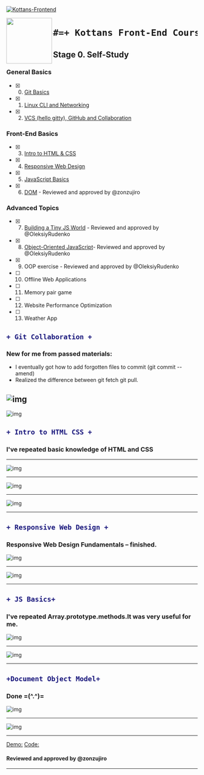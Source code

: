 
 [![Kottans-Frontend](https://img.shields.io/badge/%3D%28%5E.%5E%29%3D-frontend-yellow.svg)](https://github.com/kottans/frontend)

 <img src="/task_0/gif/6013442.png" height="120px" width="120px" align="left"> 

<h1 align="center">

```diff
#=+ Kottans Front-End Cours +=#
```
</h1>

## Stage 0. Self-Study

### General Basics

- [x] 0. [Git Basics](https://github.com/maxovsanyuk/kottans-frontend/tree/master/task_0)
- [x] 1. [Linux CLI and Networking](https://github.com/maxovsanyuk/kottans-frontend/tree/master/task_linux_cli)
- [x] 2. [VCS (hello gitty), GitHub and Collaboration](https://github.com/KurosavaAkira/kottans-frontend/tree/master/task_git_collaboration)

### Front-End Basics

- [x] 3. [Intro to HTML&nbsp;&amp;&nbsp;CSS](https://github.com/KurosavaAkira/kottans-frontend/tree/master/task_git_html_css_intro)
- [x] 4. [Responsive Web Design](https://github.com/KurosavaAkira/kottans-frontend/tree/master/task_responsive_web_design)
- [x] 5. [JavaScript Basics](https://github.com/KurosavaAkira/kottans-frontend/tree/master/task_js_basics)
- [x] 6. [DOM](https://github.com/KurosavaAkira/kottans-frontend/tree/master/task_js_dom) - Reviewed and approved by @zonzujiro
### Advanced Topics

- [x]  7. [Building a Tiny JS World](https://github.com/KurosavaAkira/kottans-frontend/tree/master/task_js-pre-oop) - Reviewed and approved by @OleksiyRudenko
- [x] 8. [Object-Oriented JavaScript](https://github.com/KurosavaAkira/kottans-frontend/tree/master/task_js_oop)- Reviewed and approved by @OleksiyRudenko
- [x] 9. OOP exercise - Reviewed and approved by @OleksiyRudenko
- [ ] 10. Offline Web Applications
- [ ] 11. Memory pair game 
- [ ] 12. Website Performance Optimization
- [ ] 13. Weather App 


















<h2>

```diff
+ Git Collaboration +
```
</h2>

### New for me from passed materials:

* I eventually got how to add forgotten files to commit (git commit --amend)
* Realized the difference between git fetch git pull. 

 ![img](/task_git_collaboration/VC.png)
---------------------------------------------------------------------------------------

![img](/task_git_collaboration/GC.png)

<h2>

```diff
+ Intro to HTML CSS +
```
</h2>

### I've repeated basic knowledge of HTML and CSS 

---------------------------------------------------------------------------------------

![img](/task_html_css_intro/L1CSS.png)

---------------------------------------------------------------------------------------

![img](/task_html_css_intro/HTML.png)

---------------------------------------------------------------------------------------

![img](/task_html_css_intro/CSS.png)

---------------------------------------------------------------------------------------


<h2>

```diff
+ Responsive Web Design +
```
</h2>

### Responsive Web Design Fundamentals – finished.

![img](/task_responsive_web_design/Responsive.png)

---------------------------------------------------------------------------------------

![img](/task_responsive_web_design/flexBox.png)

---------------------------------------------------------------------------------------


<h2>

```diff
+ JS Basics+
```
</h2>

### I've repeated Array.prototype.methods.It was very useful for me.

![img](/task_js_basics/js1.png)

---------------------------------------------------------------------------------------

![img](/task_js_basics/js2.png)

---------------------------------------------------------------------------------------

<h2>

```diff
+Document Object Model+
```
</h2>

### Done =(^.^)=

![img](/task_js_dom/img/dom1.png)

---------------------------------------------------------------------------------------

![img](/task_js_dom/img/dom2.png)

---------------------------------------------------------------------------------------

[Demo:](https://maxovsanyuk.github.io/kottansDom/ "Dom")
[Code:](https://github.com/maxovsanyuk/kottans-frontend/tree/master/task_js_dom "Code")

#### Reviewed and approved by @zonzujiro

---------------------------------------------------------------------------------------